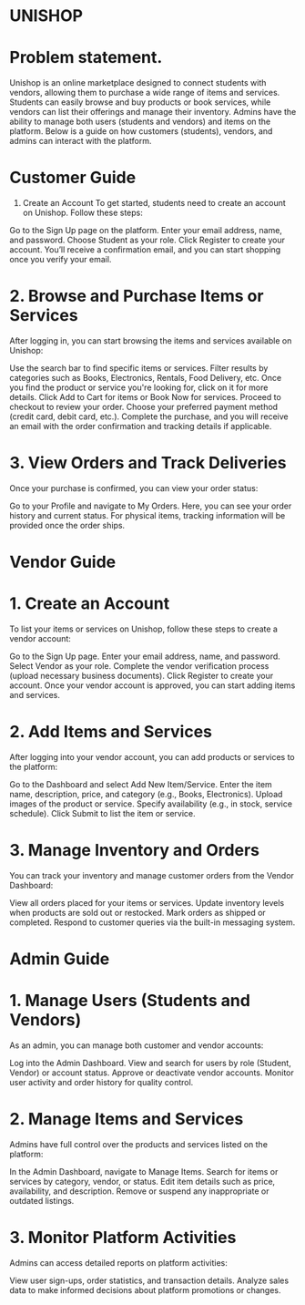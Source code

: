   # UNISHOP
   # Problem statement.
Unishop is an online marketplace designed to connect students with vendors, allowing them to purchase a wide range of items and services. Students can easily browse and buy products or book services, while vendors can list their offerings and manage their inventory. Admins have the ability to manage both users (students and vendors) and items on the platform. Below is a guide on how customers (students), vendors, and admins can interact with the platform.

# Customer Guide
1. Create an Account
To get started, students need to create an account on Unishop. Follow these steps:

Go to the Sign Up page on the platform.
Enter your email address, name, and password.
Choose Student as your role.
Click Register to create your account.
You’ll receive a confirmation email, and you can start shopping once you verify your email.

# 2. Browse and Purchase Items or Services
After logging in, you can start browsing the items and services available on Unishop:

Use the search bar to find specific items or services.
Filter results by categories such as Books, Electronics, Rentals, Food Delivery, etc.
Once you find the product or service you're looking for, click on it for more details.
Click Add to Cart for items or Book Now for services.
Proceed to checkout to review your order.
Choose your preferred payment method (credit card, debit card, etc.).
Complete the purchase, and you will receive an email with the order confirmation and tracking details if applicable.

# 3. View Orders and Track Deliveries
Once your purchase is confirmed, you can view your order status:

Go to your Profile and navigate to My Orders.
Here, you can see your order history and current status.
For physical items, tracking information will be provided once the order ships.

# Vendor Guide
# 1. Create an Account
To list your items or services on Unishop, follow these steps to create a vendor account:

Go to the Sign Up page.
Enter your email address, name, and password.
Select Vendor as your role.
Complete the vendor verification process (upload necessary business documents).
Click Register to create your account.
Once your vendor account is approved, you can start adding items and services.

# 2. Add Items and Services
After logging into your vendor account, you can add products or services to the platform:

Go to the Dashboard and select Add New Item/Service.
Enter the item name, description, price, and category (e.g., Books, Electronics).
Upload images of the product or service.
Specify availability (e.g., in stock, service schedule).
Click Submit to list the item or service.
# 3. Manage Inventory and Orders
You can track your inventory and manage customer orders from the Vendor Dashboard:

View all orders placed for your items or services.
Update inventory levels when products are sold out or restocked.
Mark orders as shipped or completed.
Respond to customer queries via the built-in messaging system.

# Admin Guide
# 1. Manage Users (Students and Vendors)
As an admin, you can manage both customer and vendor accounts:

Log into the Admin Dashboard.
View and search for users by role (Student, Vendor) or account status.
Approve or deactivate vendor accounts.
Monitor user activity and order history for quality control.
# 2. Manage Items and Services
Admins have full control over the products and services listed on the platform:

In the Admin Dashboard, navigate to Manage Items.
Search for items or services by category, vendor, or status.
Edit item details such as price, availability, and description.
Remove or suspend any inappropriate or outdated listings.
# 3. Monitor Platform Activities
Admins can access detailed reports on platform activities:

View user sign-ups, order statistics, and transaction details.
Analyze sales data to make informed decisions about platform promotions or changes.
